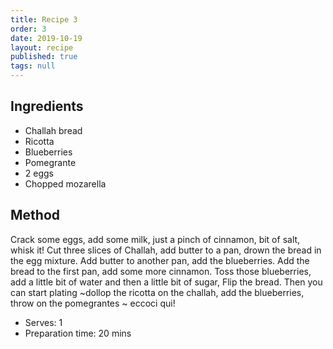 ```yaml
---
title: Recipe 3
order: 3
date: 2019-10-19
layout: recipe
published: true
tags: null
---
```

## Ingredients

* Challah bread
* Ricotta
* Blueberries
* Pomegrante 
* 2 eggs
* Chopped mozarella 

## Method

Crack some eggs, add some milk, just a pinch of cinnamon, bit of salt, whisk it! Cut three slices of Challah, add butter to a pan, drown the bread in the egg mixture. Add butter to another pan, add the blueberries. Add the bread to the first pan, add some more cinnamon. Toss those blueberries, add a little bit of water and then a little bit of sugar, Flip the bread. Then you can start plating \~dollop the ricotta on the challah, add the blueberries, throw on the pomegrantes \~ eccoci qui!

* Serves: 1
* Preparation time: 20 mins